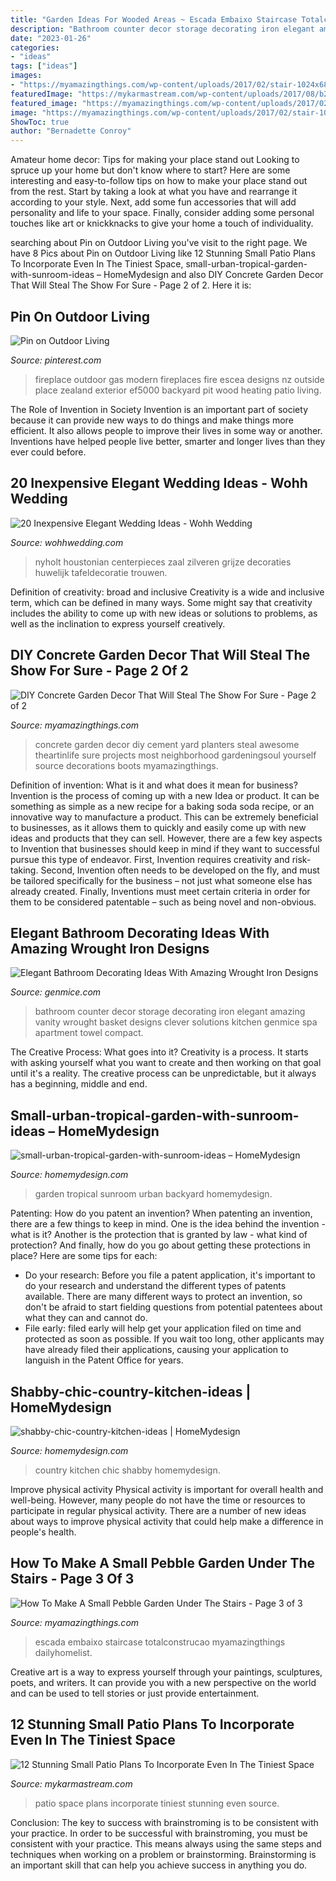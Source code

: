 ```yaml
---
title: "Garden Ideas For Wooded Areas ~ Escada Embaixo Staircase Totalconstrucao Myamazingthings Dailyhomelist"
description: "Bathroom counter decor storage decorating iron elegant amazing vanity wrought basket designs clever solutions kitchen genmice spa apartment towel compact"
date: "2023-01-26"
categories:
- "ideas"
tags: ["ideas"]
images:
- "https://myamazingthings.com/wp-content/uploads/2017/02/stair-1024x681.jpg"
featuredImage: "https://mykarmastream.com/wp-content/uploads/2017/08/b214084fcdd3d632b1741474968c83c3.jpg"
featured_image: "https://myamazingthings.com/wp-content/uploads/2017/02/stair-1024x681.jpg"
image: "https://myamazingthings.com/wp-content/uploads/2017/02/stair-1024x681.jpg"
ShowToc: true
author: "Bernadette Conroy"
---
```



Amateur home decor: Tips for making your place stand out
Looking to spruce up your home but don't know where to start? Here are some interesting and easy-to-follow tips on how to make your place stand out from the rest. Start by taking a look at what you have and rearrange it according to your style. Next, add some fun accessories that will add personality and life to your space. Finally, consider adding some personal touches like art or knickknacks to give your home a touch of individuality.

	

		
searching about Pin on Outdoor Living you've visit to the right page. We have 8 Pics about Pin on Outdoor Living like 12 Stunning Small Patio Plans To Incorporate Even In The Tiniest Space, small-urban-tropical-garden-with-sunroom-ideas – HomeMydesign and also DIY Concrete Garden Decor That Will Steal The Show For Sure - Page 2 of 2. Here it is:
		
    
## Pin On Outdoor Living

<img loading=lazy src="https://i.pinimg.com/736x/2c/90/e9/2c90e99f02ddd868dad169c22e1f94fd--modern-outdoor-fireplace-modern-fireplaces.jpg" onerror="this.onerror=null;this.src='https://tse4.mm.bing.net/th?id=OIP.5xgBSSiTvlU9KmNGH6a01ADcEs&amp;pid=15.1';" alt="Pin on Outdoor Living">

_Source: pinterest.com_

>fireplace outdoor gas modern fireplaces fire escea designs nz outside place zealand exterior ef5000 backyard pit wood heating patio living. 

	

The Role of Invention in Society
Invention is an important part of society because it can provide new ways to do things and make things more efficient. It also allows people to improve their lives in some way or another. Inventions have helped people live better, smarter and longer lives than they ever could before.

    
## 20 Inexpensive Elegant Wedding Ideas - Wohh Wedding

<img loading=lazy src="https://www.wohhwedding.com/wp-content/uploads/2016/04/Elegant-pink-table-decor-Ideas.jpg" onerror="this.onerror=null;this.src='https://tse3.mm.bing.net/th?id=OIP.syTyN5-7EnnfdCuS-7Y6bQHaLI&amp;pid=15.1';" alt="20 Inexpensive Elegant Wedding Ideas - Wohh Wedding">

_Source: wohhwedding.com_

>nyholt houstonian centerpieces zaal zilveren grijze decoraties huwelijk tafeldecoratie trouwen. 

	

Definition of creativity: broad and inclusive
Creativity is a wide and inclusive term, which can be defined in many ways. Some might say that creativity includes the ability to come up with new ideas or solutions to problems, as well as the inclination to express yourself creatively.

    
## DIY Concrete Garden Decor That Will Steal The Show For Sure - Page 2 Of 2

<img loading=lazy src="http://myamazingthings.com/wp-content/uploads/2017/05/concrete-garden-decor-11.jpg" onerror="this.onerror=null;this.src='https://tse4.mm.bing.net/th?id=OIP.BOpoeIb7Pgb7Cd9thlN5JQAAAA&amp;pid=15.1';" alt="DIY Concrete Garden Decor That Will Steal The Show For Sure - Page 2 of 2">

_Source: myamazingthings.com_

>concrete garden decor diy cement yard planters steal awesome theartinlife sure projects most neighborhood gardeningsoul yourself source decorations boots myamazingthings. 

	

Definition of invention: What is it and what does it mean for business?
Invention is the process of coming up with a new Idea or product. It can be something as simple as a new recipe for a baking soda soda recipe, or an innovative way to manufacture a product. This can be extremely beneficial to businesses, as it allows them to quickly and easily come up with new ideas and products that they can sell. However, there are a few key aspects to Invention that businesses should keep in mind if they want to successful pursue this type of endeavor. First, Invention requires creativity and risk-taking. Second, Invention often needs to be developed on the fly, and must be tailored specifically for the business – not just what someone else has already created. Finally, Inventions must meet certain criteria in order for them to be considered patentable – such as being novel and non-obvious.

    
## Elegant Bathroom Decorating Ideas With Amazing Wrought Iron Designs

<img loading=lazy src="https://genmice.com/design-ideas/Elegant-Bathroom-Decorating-Ideas-With-Amazing-Wrought-Iron-/869.jpeg" onerror="this.onerror=null;this.src='https://tse1.mm.bing.net/th?id=OIP.mN7OjmFsuohqg1ZwFW-adwHaJ4&amp;pid=15.1';" alt="Elegant Bathroom Decorating Ideas With Amazing Wrought Iron Designs">

_Source: genmice.com_

>bathroom counter decor storage decorating iron elegant amazing vanity wrought basket designs clever solutions kitchen genmice spa apartment towel compact. 

	

The Creative Process: What goes into it?
Creativity is a process. It starts with asking yourself what you want to create and then working on that goal until it's a reality. The creative process can be unpredictable, but it always has a beginning, middle and end.

    
## Small-urban-tropical-garden-with-sunroom-ideas – HomeMydesign

<img loading=lazy src="https://homemydesign.com/wp-content/uploads/2018/04/small-urban-tropical-garden-with-sunroom-ideas.jpg" onerror="this.onerror=null;this.src='https://tse4.mm.bing.net/th?id=OIP.xe4xfzP9MhX7FN04izKLsQHaJ3&amp;pid=15.1';" alt="small-urban-tropical-garden-with-sunroom-ideas – HomeMydesign">

_Source: homemydesign.com_

>garden tropical sunroom urban backyard homemydesign. 

	

Patenting: How do you patent an invention?
When patenting an invention, there are a few things to keep in mind. One is the idea behind the invention - what is it? Another is the protection that is granted by law - what kind of protection? And finally, how do you go about getting these protections in place? Here are some tips for each: 
- Do your research: Before you file a patent application, it's important to do your research and understand the different types of patents available. There are many different ways to protect an invention, so don't be afraid to start fielding questions from potential patentees about what they can and cannot do. 
- File early: filed early will help get your application filed on time and protected as soon as possible. If you wait too long, other applicants may have already filed their applications, causing your application to languish in the Patent Office for years.

    
## Shabby-chic-country-kitchen-ideas | HomeMydesign

<img loading=lazy src="https://homemydesign.com/wp-content/uploads/2014/03/shabby-chic-country-kitchen-ideas.jpg" onerror="this.onerror=null;this.src='https://tse3.mm.bing.net/th?id=OIP.PGELC4HetRaz8DsgjkWfUAHaJ4&amp;pid=15.1';" alt="shabby-chic-country-kitchen-ideas | HomeMydesign">

_Source: homemydesign.com_

>country kitchen chic shabby homemydesign. 

	

Improve physical activity
Physical activity is important for overall health and well-being. However, many people do not have the time or resources to participate in regular physical activity. There are a number of new ideas about ways to improve physical activity that could help make a difference in people's health.

    
## How To Make A Small Pebble Garden Under The Stairs - Page 3 Of 3

<img loading=lazy src="https://myamazingthings.com/wp-content/uploads/2017/02/stair-1024x681.jpg" onerror="this.onerror=null;this.src='https://tse4.mm.bing.net/th?id=OIP.fzlw9VVwQWjGLKC-2n5uFAHaE7&amp;pid=15.1';" alt="How To Make A Small Pebble Garden Under The Stairs - Page 3 of 3">

_Source: myamazingthings.com_

>escada embaixo staircase totalconstrucao myamazingthings dailyhomelist. 

	

Creative art is a way to express yourself through your paintings, sculptures, poets, and writers. It can provide you with a new perspective on the world and can be used to tell stories or just provide entertainment.

    
## 12 Stunning Small Patio Plans To Incorporate Even In The Tiniest Space

<img loading=lazy src="https://mykarmastream.com/wp-content/uploads/2017/08/b214084fcdd3d632b1741474968c83c3.jpg" onerror="this.onerror=null;this.src='https://tse4.mm.bing.net/th?id=OIP.shQIT83T1jKxdBR0loyDwwHaLI&amp;pid=15.1';" alt="12 Stunning Small Patio Plans To Incorporate Even In The Tiniest Space">

_Source: mykarmastream.com_

>patio space plans incorporate tiniest stunning even source. 

	

Conclusion: The key to success with brainstroming is to be consistent with your practice.
In order to be successful with brainstroming, you must be consistent with your practice. This means always using the same steps and techniques when working on a problem or brainstorming. Brainstorming is an important skill that can help you achieve success in anything you do.

